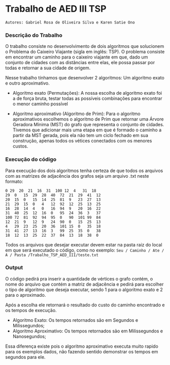 # Trabalho de AED III TSP

```
Autores: Gabriel Rosa de Oliveira Silva e Karen Satie Ono
```

### Descrição do Trabalho

O trabalho consiste no desenvolvimento de dois algoritmos que solucionem o Problema do Caixeiro Viajante (sigla em inglês: TSP). O problema consiste em encontrar um caminho para o caixeiro viajante em que, dado um conjunto de cidades com as distâncias entre elas, ele possa passar por todas e retornar a sua cidade de origem.

Nesse trabalho tínhamos que desenvolver 2 algoritmos: Um algoritmo exato e outro aproximativo.

- Algoritmo exato (Permutações): A nossa escolha de algoritmo exato foi a de força bruta, testar todas as possíveis combinações para encontrar o menor caminho possível

- Algoritmo aproximativo (Algoritmo de Prim): Para o algoritmo aproximativos escolhemos o algoritmo de Prim que retornar uma Árvore Geradora Mínima (MST) do grafo que representa o conjunto de cidades. Tivemos que adicionar mais uma etapa em que é formado o caminho a partir da MST gerada, pois ela não tem um ciclo fechado em sua construção, apenas todos os vétices conectados com os menores custos.

### Execução do código

Para execução dos dois algoritmos tenha certeza de que todos os arquivos com as matrizes de adjacência dos grafos seja um arquivo .txt neste formato:

```
0 29  20  21  16  31  100 12  4   31  18
29  0   15  29  28  40  72  21  29  41  12
20  15  0   15  14  25  81  9   23  27  13
21  29  15  0   4   12  92  12  25  13  25
16  28  14  4   0   16  94  9   20  16  22
31  40  25  12  16  0   95  24  36  3   37
100 72  81  92  94  95  0   90  101 99  84
12  21  9   12  9   24  90  0   15  25  13
4   29  23  25  20  36  101 15  0   35  18
31  41  27  13  16  3   99  25  35  0   38
18  12  13  25  22  37  84  13  18  38  0
```

Todos os arquivos que desejar executar devem estar na pasta raiz do local em que será executado o código, como no exemplo:
`
Seu / Caminho / Ate / A / Pasta /Trabalho_TSP_AED_III/teste.txt
`

### Output

O código pedirá pra inserir a quantidade de vértices o grafo contém, o nome do arquivo que contém a matriz de adjacência e pedirá para escolher o tipo de algoritmo que deseja executar, sendo 1 para o algoritmo exato e 2 para o aproximado.

Após a escolha ele retornará o resultado do custo do caminho encontrado e os tempos de execução.

- Algoritmo Exato: Os tempos retornados são em Segundos e Milissegundos;
- Algoritmo Aproximativo: Os tempos retornados são em Milissegundos e Nanosegundos;

Essa diferença existe pois o algoritmo aproximativo executa muito rapido para os exemplos dados, não fazendo sentido demonstrar os tempos em segundos para ele.
